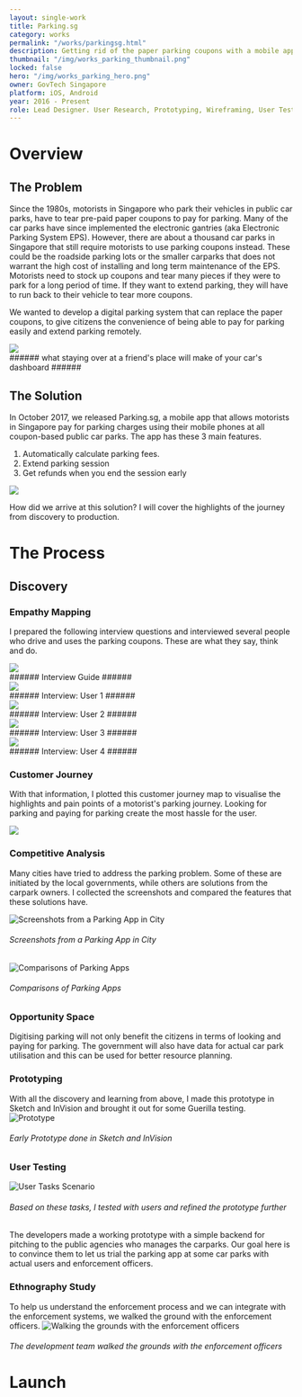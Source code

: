 ```yaml
---
layout: single-work
title: Parking.sg
category: works
permalink: "/works/parkingsg.html"
description: Getting rid of the paper parking coupons with a mobile app
thumbnail: "/img/works_parking_thumbnail.png"
locked: false
hero: "/img/works_parking_hero.png"
owner: GovTech Singapore
platform: iOS, Android
year: 2016 - Present
role: Lead Designer. User Research, Prototyping, Wireframing, User Testing, User Interface Design, Trial Set Up, Product Strategy, Product Management
---
```


# Overview #
## The Problem ##

  Since the 1980s, motorists in Singapore who park their vehicles in public car parks, have to tear pre-paid paper coupons to pay for parking. Many of the car parks have since implemented the electronic gantries (aka Electronic Parking System EPS). However, there are about a thousand car parks in Singapore that still require motorists to use parking coupons instead. These could be the roadside parking lots or the smaller carparks that does not warrant the high cost of installing and long term maintenance of the EPS. Motorists need to stock up coupons and tear many pieces if they were to park for a long period of time. If they want to extend parking, they will have to run back to their vehicle to tear more coupons.

  We wanted to develop a digital parking system that can replace the paper coupons, to give citizens the convenience of being able to pay for parking easily and extend parking remotely.

  <div><img src="/img/parking_problem.png"></div>
###### what staying over at a friend's place will make of your car's dashboard ######

## The Solution ##
  In October 2017, we released Parking.sg, a mobile app that allows motorists in Singapore pay for parking charges using their mobile phones at all coupon-based public car parks. The app has these 3 main features.
  1. Automatically calculate parking fees.
  2. Extend parking session
  3. Get refunds when you end the session early

  <div><img src="/img/parking_features.png"></div>

  How did we arrive at this solution? I will cover the highlights of the journey from discovery to production.

# The Process #
## Discovery ##
### Empathy Mapping ###
  I prepared the following interview questions and interviewed several people who drive and uses the parking coupons. These are what they say, think and do.

<div><img class="inner" src="/img/parking_userinterviewguide.png"></div>
###### Interview Guide ######

<div><img class="inner" src="/img/parking_user1.png"></div>
###### Interview: User 1 ######

<div><img class="inner" src="/img/parking_user2.png"></div>
###### Interview: User 2 ######

<div><img class="inner" src="/img/parking_user3.png"></div>
###### Interview: User 3 ######

<div><img class="inner" src="/img/parking_user4.png"></div>
###### Interview: User 4 ######

### Customer Journey ###
With that information, I plotted this customer journey map to visualise the highlights and pain points of a motorist's parking journey. Looking for parking and paying for parking create the most hassle for the user.
<div><img src="/img/parking_customerjourney.png"></div>

### Competitive Analysis ###
Many cities have tried to address the parking problem. Some of these are initiated by the local governments, while others are solutions from the carpark owners. I collected the screenshots and compared the features that these solutions have.

![Screenshots from a Parking App in City](https://via.placeholder.com/800x500)
###### Screenshots from a Parking App in City ######

![Comparisons of Parking Apps](https://via.placeholder.com/800x500)
###### Comparisons of Parking Apps ######

### Opportunity Space ###
Digitising parking will not only benefit the citizens in terms of looking and paying for parking. The government will also have data for actual car park utilisation and this can be used for better resource planning.

### Prototyping ###
With all the discovery and learning from above, I made this prototype in Sketch and InVision and brought it out for some Guerilla testing.
![Prototype](https://via.placeholder.com/800x500)
###### Early Prototype done in Sketch and InVision ######
### User Testing ###
![User Tasks Scenario](https://via.placeholder.com/800x500)
###### Based on these tasks, I tested with users and refined the prototype further ######

The developers made a working prototype with a simple backend for pitching to the public agencies who manages the carparks. Our goal here is to convince them to let us trial the parking app at some car parks with actual users and enforcement officers.

### Ethnography Study ###
To help us understand the enforcement process and we can integrate with the enforcement systems, we walked the ground with the enforcement officers.
![Walking the grounds with the enforcement officers](https://via.placeholder.com/800x500)
###### The development team walked the grounds with the enforcement officers ######



# Launch #

##
